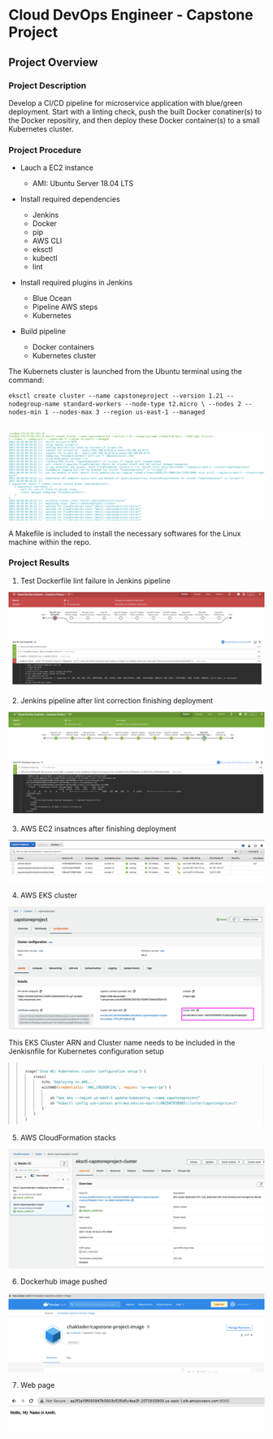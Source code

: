 # Cloud DevOps Engineer - Capstone Project

## Project Overview
### Project Description

Develop a CI/CD pipeline for microservice application with blue/green deployment. Start with a linting check, push the built Docker conatiner(s) to the Docker repositiry, and then deploy these Docker container(s) to a small Kubernetes cluster.

### Project Procedure

- Lauch a EC2 instance
  - AMI: Ubuntu Server 18.04 LTS

- Install required dependencies
  - Jenkins
  - Docker
  - pip
  - AWS CLI
  - eksctl
  - kubectl
  - lint

- Install required plugins in Jenkins
  - Blue Ocean
  - Pipeline AWS steps
  - Kubernetes
  
- Build pipeline
  - Docker containers
  - Kubernetes cluster



The Kubernets cluster is launched from the Ubuntu terminal using the command:

```
eksctl create cluster --name capstoneproject --version 1.21 --nodegroup-name standard-workers --node-type t2.micro \ --nodes 2 --nodes-min 1 --nodes-max 3 --region us-east-1 --managed
```

<br>
<img src="images/CLUSTER_LAUNCH.png">
<br>

A Makefile is included to install the necessary softwares for the Linux machine within the repo. 

### Project Results
1. Test Dockerfile lint failure in Jenkins pipeline
<img src="images/PIPELINE_FAILED.png">

2. Jenkins pipeline after lint correction finishing deployment
<img src="images/PIPELINE_SUCCEED.png">

3. AWS EC2 insatnces after finishing deployment
<img src="images/EC2_INSTANCES.png">

4. AWS EKS cluster
<img src="images/EKS_CLUSTER.png">

This EKS Cluster ARN and Cluster name needs to be included in the Jenkisnfile for Kubernetes configuration setup

<img src="images/JENKINSFILE.png">

5. AWS CloudFormation stacks
<img src="images/CLOUDFORMATION_STACKS.png">

6. Dockerhub image pushed 
<img src="images/DOCKER_HUB.png">

7. Web page
<img src="images/WEBSITE.png">






